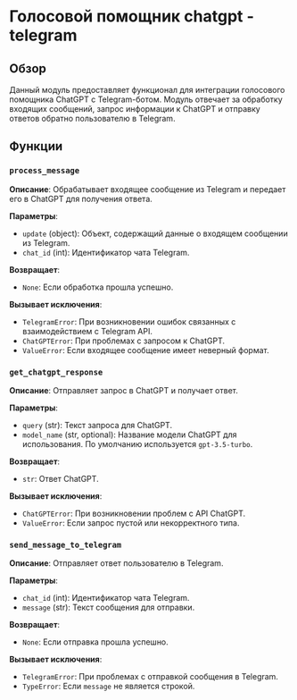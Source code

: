 # Голосовой помощник chatgpt - telegram

## Обзор

Данный модуль предоставляет функционал для интеграции голосового помощника ChatGPT с Telegram-ботом. Модуль отвечает за обработку входящих сообщений, запрос информации к ChatGPT и отправку ответов обратно пользователю в Telegram.

## Функции

### `process_message`

**Описание**: Обрабатывает входящее сообщение из Telegram и передает его в ChatGPT для получения ответа.

**Параметры**:
- `update` (object): Объект, содержащий данные о входящем сообщении из Telegram.
- `chat_id` (int): Идентификатор чата Telegram.


**Возвращает**:
- `None`: Если обработка прошла успешно.

**Вызывает исключения**:
- `TelegramError`: При возникновении ошибок связанных с взаимодействием с Telegram API.
- `ChatGPTError`: При проблемах с запросом к ChatGPT.
- `ValueError`: Если входящее сообщение имеет неверный формат.


### `get_chatgpt_response`

**Описание**: Отправляет запрос в ChatGPT и получает ответ.

**Параметры**:
- `query` (str): Текст запроса для ChatGPT.
- `model_name` (str, optional): Название модели ChatGPT для использования. По умолчанию используется `gpt-3.5-turbo`.

**Возвращает**:
- `str`: Ответ ChatGPT.

**Вызывает исключения**:
- `ChatGPTError`: При возникновении проблем с API ChatGPT.
- `ValueError`: Если запрос пустой или некорректного типа.

### `send_message_to_telegram`

**Описание**: Отправляет ответ пользователю в Telegram.

**Параметры**:
- `chat_id` (int): Идентификатор чата Telegram.
- `message` (str): Текст сообщения для отправки.


**Возвращает**:
- `None`: Если отправка прошла успешно.

**Вызывает исключения**:
- `TelegramError`: При проблемах с отправкой сообщения в Telegram.
- `TypeError`: Если `message` не является строкой.